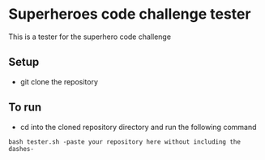 # Superheroes code challenge tester
This is a tester for the superhero code challenge

## Setup
- git clone the repository

## To run
- cd into the cloned repository directory and run the following command
```
bash tester.sh -paste your repository here without including the dashes-
```
